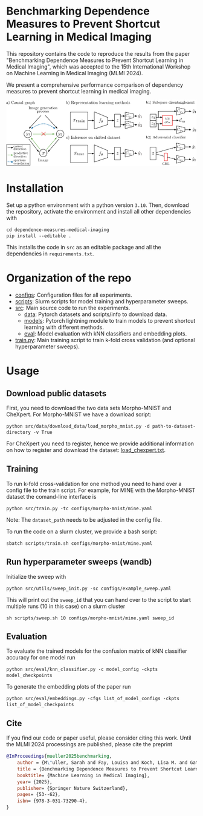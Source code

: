 # Benchmarking Dependence Measures to Prevent Shortcut Learning in Medical Imaging
This repository contains the code to reproduce the results from the paper "Benchmarking Dependence Measures to Prevent Shortcut Learning in Medical Imaging", which was accepted to the 15th International Workshop on Machine Learning in Medical Imaging (MLMI 2024).

We present a comprehensive performance comparison of dependency measures to prevent shortcut learning in medical imaging.

<img src="./figures/overview_figure.svg" alt="drawing" width="700"/>

# Installation

Set up a python environment with a python version `3.10`. Then, download the repository, activate the environment and install all other dependencies with
```
cd dependence-measures-medical-imaging
pip install --editable . 
```

This installs the code in `src` as an editable package and all the dependencies in `requirements.txt`.

# Organization of the repo
* [configs](./configs/): Configuration files for all experiments.
* [scripts](./scripts/): Slurm scripts for model training and hyperparameter sweeps.
* [src](./scripts/): Main source code to run the experiments.
    * [data](./src/data/): Pytorch datasets and scripts/info to download data.
    * [models](./src/models/): Pytorch lightning module to train models to prevent shortcut learning with different methods.
    * [eval](./src/eval/): Model evaluation with kNN classifiers and embedding plots.
* [train.py](./src/train.py): Main training script to train k-fold cross validation (and optional hyperparameter sweeps).


# Usage

## Download public datasets
First, you need to download the two data sets Morpho-MNIST and CheXpert.
For Morpho-MNIST we have a download script:
```
python src/data/download_data/load_morpho_mnist.py -d path-to-dataset-directory -v True
```
For CheXpert you need to register, hence we provide additional information on how to register and download the dataset: [load_chexpert.txt](src/data/download_data/load_chexpert.txt).

## Training
To run k-fold cross-validation for one method you need to hand over a config file to the train script. For example, for MINE with the Morpho-MNIST dataset the comand-line interface is 
```
python src/train.py -tc configs/morpho-mnist/mine.yaml
```
Note: The `dataset_path` needs to be adjusted in the config file.

To run the code on a slurm cluster, we provide a bash script:
```
sbatch scripts/train.sh configs/morpho-mnist/mine.yaml
```

## Run hyperparameter sweeps (wandb)
Initialize the sweep with
```
python src/utils/sweep_init.py -sc configs/example_sweep.yaml
```
This will print out the `sweep_id` that you can hand over to the script to start multiple runs (10 in this case) on a slurm cluster
```
sh scripts/sweep.sh 10 configs/morpho-mnist/mine.yaml sweep_id
```

## Evaluation
To evaluate the trained models for the confusion matrix of kNN classifier accuracy for one model run
```
python src/eval/knn_classifier.py -c model_config -ckpts model_checkpoints
```
To generate the embedding plots of the paper run
```
python src/eval/embeddings.py -cfgs list_of_model_configs -ckpts list_of_model_checkpoints
```

## Cite
If you find our code or paper useful, please consider citing this work. Until the MLMI 2024 processings are published, please cite the preprint
```bibtex
@InProceedings{mueller2025benchmarking,
    author = {M\"uller, Sarah and Fay, Louisa and Koch, Lisa M. and Gatidis, Sergios and K\"ustner, Thomas and Berens, Philipp},
	title = {Benchmarking Dependence Measures to Prevent Shortcut Learning in Medical Imaging},
	booktitle= {Machine Learning in Medical Imaging},
	year= {2025},
	publisher= {Springer Nature Switzerland},
	pages= {53--62},
	isbn= {978-3-031-73290-4},
}
``` 